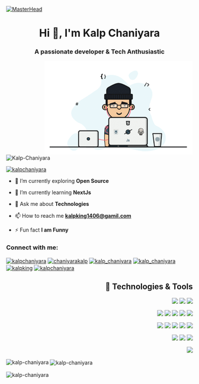 [![MasterHead](https://firebasestorage.googleapis.com/v0/b/flexi-coding.appspot.com/o/dempgi7-520f8d5f-63d4-4453-8822-dbc149ae27f8.gif?alt=media&token=91c0c7b2-93c3-4029-b011-1a8703c5730d)](https://rishavchanda.io)
<h1 align="center">Hi 👋, I'm Kalp Chaniyara</h1>
<h3 align="center">A passionate developer & Tech Anthusiastic</h3>

<img align="right" alt="Coding" width="400" src="https://raw.githubusercontent.com/AlaeddineMessadi/AlaeddineMessadi/main/web-developer-chilling.gif">
<!-- <img align="center" width="400" src="https://github.com/Kalp-Chaniyara/Kalp-Chaniyara/blob/main/Screenshot%202024-10-21%20181959.png"> -->

<p align="left"> <img src="https://komarev.com/ghpvc/?username=Kalp-Chaniyara&label=Profile%20views&color=0e75b6&style=flat" alt="Kalp-Chaniyara" /> </p>

<p align="left"> <a href="https://twitter.com/kalpchaniyara" target="blank"><img src="https://img.shields.io/twitter/follow/kalpchaniyara?logo=twitter&style=for-the-badge" alt="kalpchaniyara" /></a> </p>

- 🔭 I’m currently exploring **Open Source**

- 🌱 I’m currently learning **NextJs**

- 💬 Ask me about **Technologies**

- 📫 How to reach me **kalpking1406@gamil.com**

- ⚡ Fun fact **I am Funny**

<h3 align="left">Connect with me:</h3>
<p align="left">
<a href="https://twitter.com/kalpchaniyara" target="blank"><img align="center" src="https://raw.githubusercontent.com/rahuldkjain/github-profile-readme-generator/master/src/images/icons/Social/twitter.svg" alt="kalpchaniyara" height="30" width="40" /></a>
<a href="https://linkedin.com/in/chaniyarakalp" target="blank"><img align="center" src="https://raw.githubusercontent.com/rahuldkjain/github-profile-readme-generator/master/src/images/icons/Social/linked-in-alt.svg" alt="chaniyarakalp" height="30" width="40" /></a>
<a href="https://instagram.com/kalp_chaniyara" target="blank"><img align="center" src="https://raw.githubusercontent.com/rahuldkjain/github-profile-readme-generator/master/src/images/icons/Social/instagram.svg" alt="kalp_chaniyara" height="30" width="40" /></a>
<a href="https://www.codechef.com/users/kalp_chaniyara" target="blank"><img align="center" src="https://cdn.jsdelivr.net/npm/simple-icons@3.1.0/icons/codechef.svg" alt="kalp_chaniyara" height="30" width="40" /></a>
<a href="https://codeforces.com/profile/kalpking" target="blank"><img align="center" src="https://raw.githubusercontent.com/rahuldkjain/github-profile-readme-generator/master/src/images/icons/Social/codeforces.svg" alt="kalpking" height="30" width="40" /></a>
<a href="https://www.leetcode.com/kalpchaniyara" target="blank"><img align="center" src="https://raw.githubusercontent.com/rahuldkjain/github-profile-readme-generator/master/src/images/icons/Social/leet-code.svg" alt="kalpchaniyara" height="30" width="40" /></a>
</p>

<h2 align="right">🚀 Technologies & Tools</h2>
<p align="right">
  <!-- Programming Languages -->
  <img src="https://img.shields.io/badge/-C++-00599C?logo=c%2B%2B&logoColor=white&style=for-the-badge&height=30" />
  <img src="https://img.shields.io/badge/-C-A8B9CC?logo=c&logoColor=white&style=for-the-badge&height=30" />
  <img src="https://img.shields.io/badge/-Java-007396?logo=java&logoColor=white&style=for-the-badge&height=30" />
</p>

<p align="right">
  <!-- Frontend -->
  <img src="https://img.shields.io/badge/-HTML5-E34F26?logo=html5&logoColor=white&style=for-the-badge&height=30" />
  <img src="https://img.shields.io/badge/-CSS3-1572B6?logo=css3&logoColor=white&style=for-the-badge&height=30" />
  <img src="https://img.shields.io/badge/-JavaScript-F7DF1E?logo=javascript&logoColor=black&style=for-the-badge&height=30" />
  <img src="https://img.shields.io/badge/-React-61DAFB?logo=react&logoColor=black&style=for-the-badge&height=30" />
  <img src="https://img.shields.io/badge/-Tailwind_CSS-38B2AC?logo=tailwind-css&logoColor=white&style=for-the-badge&height=30" />
</p>

<p align="right">
  <!-- Backend & Tools -->
  <img src="https://img.shields.io/badge/-Node.js-339933?logo=nodedotjs&logoColor=white&style=for-the-badge&height=30" />
  <img src="https://img.shields.io/badge/-Express-000000?logo=express&logoColor=white&style=for-the-badge&height=30" />
  <img src="https://img.shields.io/badge/-PostgreSQL-4169E1?logo=postgresql&logoColor=white&style=for-the-badge&height=30" />
  <img src="https://img.shields.io/badge/-MongoDB-47A248?logo=mongodb&logoColor=white&style=for-the-badge&height=30" />
  <img src="https://img.shields.io/badge/-POPSTMAN-d9770f?logo=postman&logoColor=white&style=for-the-badge&height=30" />
</p>

<p align="right">
  <!-- Tools -->
  <img src="https://img.shields.io/badge/-Git-F05032?logo=git&logoColor=white&style=for-the-badge&height=30" />
  <img src="https://img.shields.io/badge/-GitHub-181717?logo=github&logoColor=white&style=for-the-badge&height=30" />
  <img src="https://img.shields.io/badge/-CLOUDINARY-164ee7?logo=cloudinary&logoColor=white&style=for-the-badge&height=30" />
</p>

<p align="right">
  <!-- Backend as a Service (BaaS) -->
  <img src="https://img.shields.io/badge/-Appwrite-cb2727?logo=appwrite&logoColor=white&style=for-the-badge&height=30" ba />
</p>

<p><img align="left" src="https://github-readme-stats.vercel.app/api/top-langs?username=kalp-chaniyara&show_icons=true&locale=en&layout=compact&theme=tokyonight" alt="kalp-chaniyara" /></p>

<p>&nbsp;<img align="center" src="https://github-readme-stats.vercel.app/api?username=kalp-chaniyara&show_icons=true&locale=en&theme=tokyonight" alt="kalp-chaniyara" /></p>

<p><img align="center" src="https://github-readme-streak-stats.herokuapp.com/?user=kalp-chaniyara&theme=tokyonight" alt="kalp-chaniyara" /></p>
